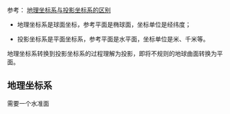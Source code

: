 

参考：
[地理坐标系与投影坐标系的区别](https://blog.csdn.net/aganliang/article/details/81784133)

- 地理坐标系是球面坐标，参考平面是椭球面，坐标单位是经纬度；

- 投影坐标系是平面坐标系，参考平面是水平面，坐标单位是米、千米等。

地理坐标系转换到投影坐标系的过程理解为投影，即将不规则的地球曲面转换为平面。

## 地理坐标系

需要一个水准面




